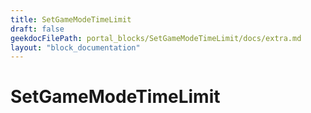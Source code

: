 ```yaml
---
title: SetGameModeTimeLimit
draft: false
geekdocFilePath: portal_blocks/SetGameModeTimeLimit/docs/extra.md
layout: "block_documentation"
---
```

# SetGameModeTimeLimit